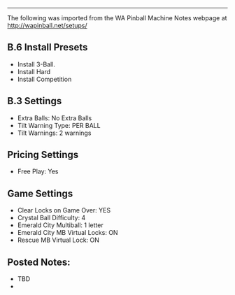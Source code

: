 ***
The following was imported from the WA Pinball Machine Notes webpage at http://wapinball.net/setups/
## B.6 Install Presets
-   Install 3-Ball.
-   Install Hard
-   Install Competition
## B.3 Settings
-   Extra Balls: No Extra Balls
-   Tilt Warning Type: PER BALL
-   Tilt Warnings: 2 warnings
## Pricing Settings
-   Free Play: Yes
## Game Settings
-   Clear Locks on Game Over: YES
-   Crystal Ball Difficulty: 4
-   Emerald City Multiball: 1 letter
-   Emerald City MB Virtual Locks: ON
-   Rescue MB Virtual Lock: ON
## Posted Notes:
-   TBD
-   
